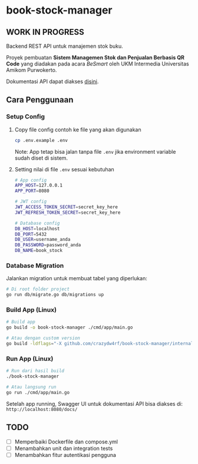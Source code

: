 # book-stock-manager

## WORK IN PROGRESS

Backend REST API untuk manajemen stok buku.

Proyek pembuatan **Sistem Managemen Stok dan Penjualan Berbasis QR Code** yang diadakan pada acara *BeSmart* oleh UKM Intermedia Universitas Amikom Purwokerto.

Dokumentasi API dapat diakses [disini](https://crazydw4rf.github.io/book-stock-manager).

## Cara Penggunaan

### Setup Config

1. Copy file config contoh ke file yang akan digunakan
   ```bash
   cp .env.example .env
   ```

   Note: App tetap bisa jalan tanpa file `.env` jika environment variable sudah diset di sistem.

2. Setting nilai di file `.env` sesuai kebutuhan
   ```bash
   # App config
   APP_HOST=127.0.0.1
   APP_PORT=8080

   # JWT config
   JWT_ACCESS_TOKEN_SECRET=secret_key_here
   JWT_REFRESH_TOKEN_SECRET=secret_key_here

   # Database config
   DB_HOST=localhost
   DB_PORT=5432
   DB_USER=username_anda
   DB_PASSWORD=password_anda
   DB_NAME=book_stock
   ```

### Database Migration

Jalankan migration untuk membuat tabel yang diperlukan:

```bash
# Di root folder project
go run db/migrate.go db/migrations up
```

### Build App (Linux)

```bash
# Build app
go build -o book-stock-manager ./cmd/app/main.go

# Atau dengan custom version
go build -ldflags="-X github.com/crazydw4rf/book-stock-manager/internal/config.APP_VERSION=1.0.0" -o book-stock-manager ./cmd/app/main.go
```

### Run App (Linux)

```bash
# Run dari hasil build
./book-stock-manager

# Atau langsung run
go run ./cmd/app/main.go
```

Setelah app running, Swagger UI untuk dokumentasi API bisa diakses di: `http://localhost:8080/docs/`

## TODO
- [ ] Memperbaiki Dockerfile dan compose.yml
- [ ] Menambahkan unit dan integration tests
- [ ] Menambahkan fitur autentikasi pengguna
